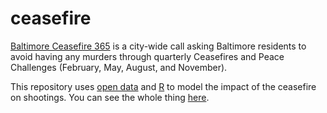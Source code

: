 # ceasefire

[Baltimore Ceasefire 365](https://baltimoreceasefire.com/) is a city-wide call asking Baltimore residents to avoid having any murders through quarterly Ceasefires and Peace Challenges (February, May, August, and November). 

This repository uses [open data](https://data.baltimorecity.gov) and [R](https://en.wikipedia.org/wiki/R_(programming_language)) to model the impact of the ceasefire on shootings. You can see the whole thing [here](http://peterphalen.com/ceasefire/).
